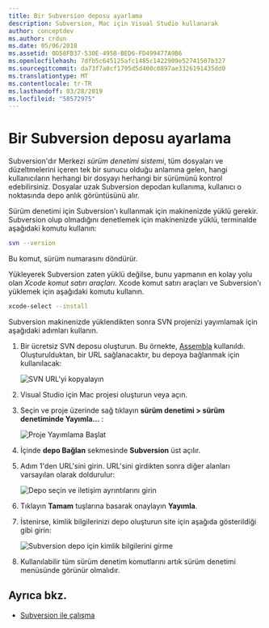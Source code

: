 ```yaml
---
title: Bir Subversion deposu ayarlama
description: Subversion, Mac için Visual Studio kullanarak
author: conceptdev
ms.author: crdun
ms.date: 05/06/2018
ms.assetid: 0D58FB37-530E-495B-BED6-FD499477A9B6
ms.openlocfilehash: 7dfb5c645125afc1485c1422909e52741507b327
ms.sourcegitcommit: da73f7a0cf1795d5d400c0897ae3326191435dd0
ms.translationtype: MT
ms.contentlocale: tr-TR
ms.lasthandoff: 03/28/2019
ms.locfileid: "58572975"
---
```

# <a name="set-up-a-subversion-repository"></a>Bir Subversion deposu ayarlama

Subversion'dır Merkezi _sürüm denetimi sistemi_, tüm dosyaları ve düzeltmelerini içeren tek bir sunucu olduğu anlamına gelen, hangi kullanıcıların herhangi bir dosyayı herhangi bir sürümünü kontrol edebilirsiniz. Dosyalar uzak Subversion depodan kullanıma, kullanıcı o noktasında depo anlık görüntüsünü alır.

Sürüm denetimi için Subversion'ı kullanmak için makinenizde yüklü gerekir. Subversion olup olmadığını denetlemek için makinenizde yüklü, terminalde aşağıdaki komutu kullanın:

```bash
svn --version
```

Bu komut, sürüm numarasını döndürür.

Yükleyerek Subversion zaten yüklü değilse, bunu yapmanın en kolay yolu olan _Xcode komut satırı araçları_. Xcode komut satırı araçları ve Subversion'ı yüklemek için aşağıdaki komutu kullanın.

```bash
xcode-select --install
```

Subversion makinenizde yüklendikten sonra SVN projenizi yayımlamak için aşağıdaki adımları kullanın.

1. Bir ücretsiz SVN deposu oluşturun. Bu örnekte, [Assembla](https://app.assembla.com/) kullanıldı. Oluşturulduktan, bir URL sağlanacaktır, bu depoya bağlanmak için kullanılacak:

    ![SVN URL'yi kopyalayın](media/version-control-subversion1-sml.png)

2. Visual Studio için Mac projesi oluşturun veya açın.

3. Seçin ve proje üzerinde sağ tıklayın **sürüm denetimi > sürüm denetiminde Yayımla...** :

    ![Proje Yayımlama Başlat](media/version-control-subversion2.png)

4. İçinde **depo Bağlan** sekmesinde **Subversion** üst açılır.

5. Adım 1'den URL'sini girin. URL'sini girdikten sonra diğer alanları varsayılan olarak doldurulur:

    ![Depo seçin ve iletişim ayrıntılarını girin](media/version-control-subversion3.png)

7. Tıklayın **Tamam** tuşlarına basarak onaylayın **Yayımla**.

7. İstenirse, kimlik bilgilerinizi depo oluşturun site için aşağıda gösterildiği gibi girin:

    ![Subversion depo için kimlik bilgilerini girme](media/version-control-subversion5.png)

8. Kullanılabilir tüm sürüm denetim komutlarını artık sürüm denetimi menüsünde görünür olmalıdır.

## <a name="see-also"></a>Ayrıca bkz.

- [Subversion ile çalışma](working-with-subversion.md)